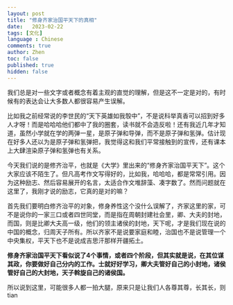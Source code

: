 ```yaml
---
layout: post
title: "修身齐家治国平天下的真相"
date:   2023-02-22
tags: [文化]
language : Chinese
comments: true
author: Zhen
toc: false
published: true
hidden: false
---
```

我们总是对一些文字或者概念有着主观的直觉的理解，但是这不一定是对的，有时候有的表达会让大多数人都很容易产生误解。

比如我之前经常说的李世民的“天下英雄如我彀中”，不是说科举真香可以招到好多人才呀！而是哈哈哈他们都中了我的圈套，读书就不会造反啦！还有我近几年才知道，虽然小学就在学的两弹一星，是原子弹和导弹，而不是原子弹和氢弹。估计现在好多人还以为是原子弹和氢弹把，我觉得这和我们平常接触到的宣传，还有课本上大肆渲染原子弹和氢弹也有关系。

今天我们说的是修齐治平，也就是《大学》里出来的“修身齐家治国平天下”。这个大家应该不陌生了。但凡高考作文写得好的，比如我，哈哈哈，都是常常引用。因为这种励志、然后容易展开的名言，太适合作文堆辞藻、凑字数了。然而问题就在这里了，我刚才说的励志，它真的是对的嘛？

首先我们要明白修齐治平的对象，修身养性这个没什么误解了，齐家这里的家，可不是说你的一家三口或者四世同堂，而是指在周朝封建社会里，卿、大夫的封地，而国，则是比卿大夫高一级，他们的领主诸侯的封地，天下呢，才是我们现在说的中国的概念，归周天子所有。所以齐家不是说要家庭和睦，治国也不是说管理一个中央集权，平天下也不是说成吉思汗那样开疆拓土。

**修身齐家治国平天下看似说了4个事情，或者四个阶段，但其实就是说，在其位谋其政，你要做好自己分内的工作。士就好好学习，卿大夫管好自己的小封地，诸侯管好自己的大封地，天子斡旋自己的诸侯国。**

所以说到这里，可能很多人都一拍大腿，原来只是让我们人各尊其尊，长其长，则tian
<!--stackedit_data:
eyJoaXN0b3J5IjpbNDQzNzU5MTMyLC04OTY4ODU0ODldfQ==
-->